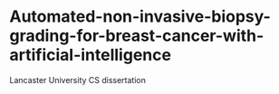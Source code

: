 # Automated-non-invasive-biopsy-grading-for-breast-cancer-with-artificial-intelligence
Lancaster University CS dissertation
